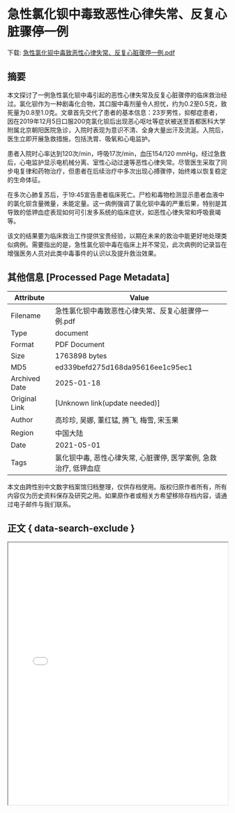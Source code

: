 # 急性氯化钡中毒致恶性心律失常、反复心脏骤停一例

<!-- tcd_download_link -->
下载: <a href="../急性氯化钡中毒致恶性心律失常、反复心脏骤停一例.pdf" download>急性氯化钡中毒致恶性心律失常、反复心脏骤停一例.pdf</a>
<!-- tcd_download_link_end -->

## 摘要

<!-- tcd_abstract -->
本文探讨了一例急性氯化钡中毒引起的恶性心律失常及反复心脏骤停的临床救治经过。氯化钡作为一种剧毒化合物，其口服中毒剂量令人担忧，约为0.2至0.5克，致死量为0.8至1.0克。文章首先交代了患者的基本信息：23岁男性，抑郁症患者，因在2019年12月5日口服200克氯化钡后出现恶心呕吐等症状被送至首都医科大学附属北京朝阳医院急诊，入院时表现为意识不清、全身大量出汗及流涎。入院后，医生立即开展急救措施，包括洗胃、吸氧和心电监护。

患者入院时心率达到120次/min，呼吸17次/min，血压154/120 mmHg，经过急救后，心电监护显示电机械分离、室性心动过速等恶性心律失常。尽管医生采取了同步电复律和药物治疗，但患者在后续治疗中多次出现心搏骤停，始终难以恢复稳定的生命体征。

在多次心肺复苏后，于19:45宣告患者临床死亡。尸检和毒物检测显示患者血液中的氯化钡含量微量，未能定量。这一病例强调了氯化钡中毒的严重后果，特别是其导致的低钾血症表现如何可引发多系统的临床症状，如恶性心律失常和呼吸衰竭等。

该文的结果要为临床救治工作提供宝贵经验，以期在未来的救治中能更好地处理类似病例。需要指出的是，急性氯化钡中毒在临床上并不常见，此次病例的记录旨在增强医务人员对此类中毒事件的认识以及提升救治效果。

<!-- tcd_abstract_end -->

## 其他信息 [Processed Page Metadata]

| Attribute       | Value                                  |
|-----------------|----------------------------------------|
| Filename        | 急性氯化钡中毒致恶性心律失常、反复心脏骤停一例.pdf                             |
| Type            | document                                 |
| Format          | PDF Document                               |
| Size            | 1763898 bytes                           |
| MD5             | ed339befd275d168da95616ee1c95ec1                                  |
| Archived Date   | 2025-01-18                             |
| Original Link   | [Unknown link(update needed)]                         |
| Author          | 高珍珍, 吴娜, 董红锰, 腾飞, 梅雪, 宋玉果                               |
| Region          | 中国大陆                               |
| Date            | 2021-05-01                                 |
| Tags            | 氯化钡中毒, 恶性心律失常, 心脏骤停, 医学案例, 急救治疗, 低钾血症                                 |

本文由跨性别中文数字档案馆归档整理，仅供存档使用。版权归原作者所有，所有内容仅为历史资料保存及研究之用。如果原作者或相关方希望移除存档内容，请通过电子邮件与我们联系。

## 正文 { data-search-exclude }

<!-- tcd_main_text -->
<iframe src="../急性氯化钡中毒致恶性心律失常、反复心脏骤停一例.pdf" width="100%" height="600px">
    <p>无法显示PDF，请下载查看。</p>
</iframe>
<!-- tcd_main_text_end -->


